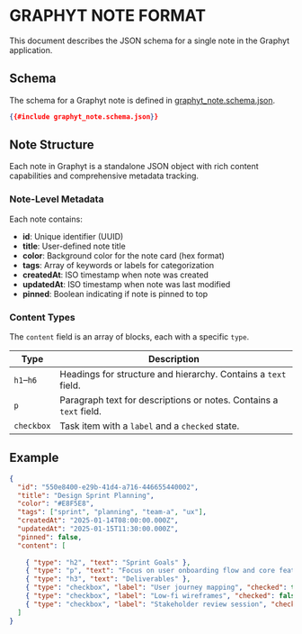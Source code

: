 # GRAPHYT NOTE FORMAT

This document describes the JSON schema for a single note in the Graphyt application.

## Schema

The schema for a Graphyt note is defined in
[graphyt_note.schema.json](./graphyt_note.schema.json).

```json
{{#include graphyt_note.schema.json}}
```

## Note Structure

Each note in Graphyt is a standalone JSON object with rich content capabilities and comprehensive metadata tracking.

### Note-Level Metadata

Each note contains:

- **id**: Unique identifier (UUID)
- **title**: User-defined note title
- **color**: Background color for the note card (hex format)
- **tags**: Array of keywords or labels for categorization
- **createdAt**: ISO timestamp when note was created
- **updatedAt**: ISO timestamp when note was last modified
- **pinned**: Boolean indicating if note is pinned to top

### Content Types

The `content` field is an array of blocks, each with a specific `type`.

| Type        | Description                                                                 |
|-------------|-----------------------------------------------------------------------------|
| `h1`–`h6`    | Headings for structure and hierarchy. Contains a `text` field.              |
| `p`         | Paragraph text for descriptions or notes. Contains a `text` field.          |
| `checkbox`  | Task item with a `label` and a `checked` state.                             |


## Example

```json
{
  "id": "550e8400-e29b-41d4-a716-446655440002",
  "title": "Design Sprint Planning",
  "color": "#E8F5E8",
  "tags": ["sprint", "planning", "team-a", "ux"],
  "createdAt": "2025-01-14T08:00:00.000Z",
  "updatedAt": "2025-01-15T11:30:00.000Z",
  "pinned": false,
  "content": [
    
    { "type": "h2", "text": "Sprint Goals" },
    { "type": "p", "text": "Focus on user onboarding flow and core feature wireframes." },
    { "type": "h3", "text": "Deliverables" },
    { "type": "checkbox", "label": "User journey mapping", "checked": true },
    { "type": "checkbox", "label": "Low-fi wireframes", "checked": false },
    { "type": "checkbox", "label": "Stakeholder review session", "checked": false }
  ]
}
```
